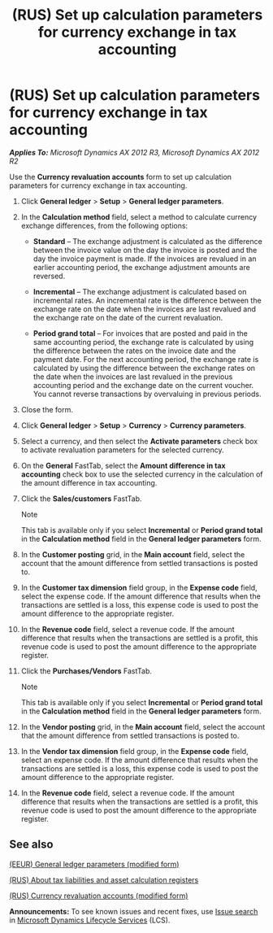 ﻿---
title: (RUS) Set up calculation parameters for currency exchange in tax accounting
TOCTitle: (RUS) Set up calculation parameters for currency exchange in tax accounting
ms:assetid: 9d812638-4788-4ad3-90c8-dc8d9d1414f3
ms:mtpsurl: https://technet.microsoft.com/en-us/library/JJ879296(v=AX.60)
ms:contentKeyID: 50639115
ms.date: 04/18/2014
mtps_version: v=AX.60
---

# (RUS) Set up calculation parameters for currency exchange in tax accounting 


_**Applies To:** Microsoft Dynamics AX 2012 R3, Microsoft Dynamics AX 2012 R2_

Use the **Currency revaluation accounts** form to set up calculation parameters for currency exchange in tax accounting.

1.  Click **General ledger** \> **Setup** \> **General ledger parameters**.

2.  In the **Calculation method** field, select a method to calculate currency exchange differences, from the following options:
    
      - **Standard** – The exchange adjustment is calculated as the difference between the invoice value on the day the invoice is posted and the day the invoice payment is made. If the invoices are revalued in an earlier accounting period, the exchange adjustment amounts are reversed.
    
      - **Incremental** – The exchange adjustment is calculated based on incremental rates. An incremental rate is the difference between the exchange rate on the date when the invoices are last revalued and the exchange rate on the date of the current revaluation.
    
      - **Period grand total** – For invoices that are posted and paid in the same accounting period, the exchange rate is calculated by using the difference between the rates on the invoice date and the payment date. For the next accounting period, the exchange rate is calculated by using the difference between the exchange rates on the date when the invoices are last revalued in the previous accounting period and the exchange date on the current voucher. You cannot reverse transactions by overvaluing in previous periods.

3.  Close the form.

4.  Click **General ledger** \> **Setup** \> **Currency** \> **Currency parameters**.

5.  Select a currency, and then select the **Activate parameters** check box to activate revaluation parameters for the selected currency.

6.  On the **General** FastTab, select the **Amount difference in tax accounting** check box to use the selected currency in the calculation of the amount difference in tax accounting.

7.  Click the **Sales/customers** FastTab.
    

    > [!NOTE]
    > <P>This tab is available only if you select <STRONG>Incremental</STRONG> or <STRONG>Period grand total</STRONG> in the <STRONG>Calculation method</STRONG> field in the <STRONG>General ledger parameters</STRONG> form.</P>



8.  In the **Customer posting** grid, in the **Main account** field, select the account that the amount difference from settled transactions is posted to.

9.  In the **Customer tax dimension** field group, in the **Expense code** field, select the expense code. If the amount difference that results when the transactions are settled is a loss, this expense code is used to post the amount difference to the appropriate register.

10. In the **Revenue code** field, select a revenue code. If the amount difference that results when the transactions are settled is a profit, this revenue code is used to post the amount difference to the appropriate register.

11. Click the **Purchases/Vendors** FastTab.
    

    > [!NOTE]
    > <P>This tab is available only if you select <STRONG>Incremental</STRONG> or <STRONG>Period grand total</STRONG> in the <STRONG>Calculation method</STRONG> field in the <STRONG>General ledger parameters</STRONG> form.</P>



12. In the **Vendor posting** grid, in the **Main account** field, select the account that the amount difference from settled transactions is posted to.

13. In the **Vendor tax dimension** field group, in the **Expense code** field, select an expense code. If the amount difference that results when the transactions are settled is a loss, this expense code is used to post the amount difference to the appropriate register.

14. In the **Revenue code** field, select a revenue code. If the amount difference that results when the transactions are settled is a profit, this revenue code is used to post the amount difference to the appropriate register.

## See also

[(EEUR) General ledger parameters (modified form)](https://technet.microsoft.com/en-us/library/jj710686\(v=ax.60\))

[(RUS) About tax liabilities and asset calculation registers](rus-about-tax-liabilities-and-asset-calculation-registers.md)

[(RUS) Currency revaluation accounts (modified form)](https://technet.microsoft.com/en-us/library/jj852149\(v=ax.60\))

  
**Announcements:** To see known issues and recent fixes, use [Issue search](http://go.microsoft.com/fwlink/?linkid=389258) in [Microsoft Dynamics Lifecycle Services](http://go.microsoft.com/fwlink/?linkid=306505) (LCS).

